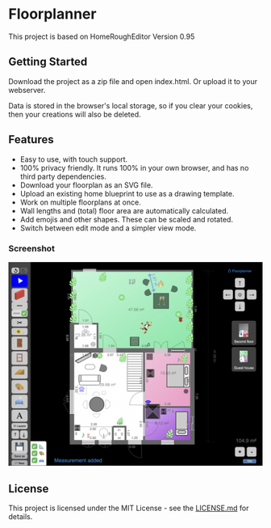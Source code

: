 # Floorplanner



This project is based on HomeRoughEditor Version 0.95

## Getting Started

Download the project as a zip file and open index.html. Or upload it to your webserver.

Data is stored in the browser's local storage, so if you clear your cookies, then your creations will also be deleted.

## Features
- Easy to use, with touch support.
- 100% privacy friendly. It runs 100% in your own browser, and has no third party dependencies.
- Download your floorplan as an SVG file.
- Upload an existing home blueprint to use as a drawing template.
- Work on multiple floorplans at once.
- Wall lengths and (total) floor area are automatically calculated.
- Add emojis and other shapes. These can be scaled and rotated.
- Switch between edit mode and a simpler view mode.


### Screenshot
![Floorplanner example](screenshot.png?raw=true "Floorplanner example")

## License

This project is licensed under the MIT License - see the [LICENSE.md](https://en.wikipedia.org/wiki/MIT_License) for details.



